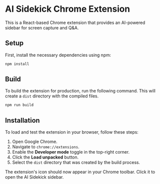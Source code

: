 # AI Sidekick Chrome Extension

This is a React-based Chrome extension that provides an AI-powered sidebar for screen capture and Q&A.

## Setup

First, install the necessary dependencies using npm:

```bash
npm install
```

## Build

To build the extension for production, run the following command. This will create a `dist` directory with the compiled files.

```bash
npm run build
```

## Installation

To load and test the extension in your browser, follow these steps:

1.  Open Google Chrome.
2.  Navigate to `chrome://extensions`.
3.  Enable the **Developer mode** toggle in the top-right corner.
4.  Click the **Load unpacked** button.
5.  Select the `dist` directory that was created by the build process.

The extension's icon should now appear in your Chrome toolbar. Click it to open the AI Sidekick sidebar.